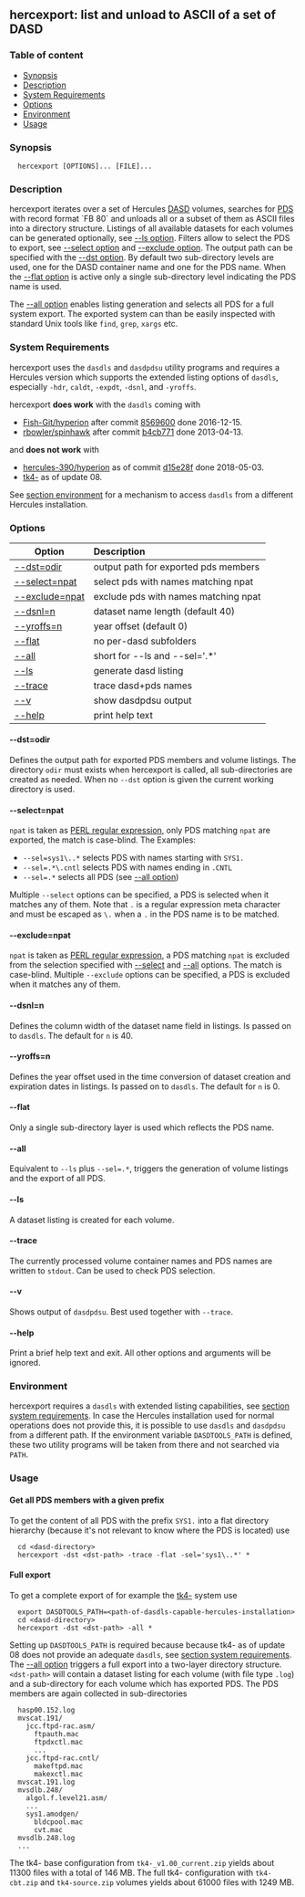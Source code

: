 ## hercexport: list and unload to ASCII of a set of DASD

### Table of content

- [Synopsis](#user-content-synopsis)
- [Description](#user-content-description)
- [System Requirements](#user-content-sysreq)
- [Options](#user-content-options)
- [Environment](#user-content-env)
- [Usage](#user-content-usage)

### <a id="synopsis">Synopsis</a>
```
  hercexport [OPTIONS]... [FILE]...
```

### <a id="description">Description</a>
hercexport iterates over a set of Hercules
[DASD](https://en.wikipedia.org/wiki/Direct-access_storage_device)
volumes, searches for
[PDS](https://en.wikipedia.org/wiki/Data_set_(IBM_mainframe)#Partitioned_data_sets)
with record format `FB 80` and unloads all or a subset of them as ASCII
files into a directory structure. Listings of all available datasets for each
volumes can be generated optionally, see [--ls option](#user-content-opt-ls).
Filters allow to select the PDS to export, see
[--select option](#user-content-opt-select) and
[--exclude option](#user-content-opt-exclude).
The output path can be specified with the
[--dst option](#user-content-opt-dst). By default two sub-directory levels
are used, one for the DASD container name and one for the PDS name.
When the [--flat option](#user-content-opt-flat) is active only a single
sub-directory level indicating the PDS name is used.

The [--all option](#user-content-opt-all) enables listing generation and
selects all PDS for a full system export. The exported system can than be
easily inspected with standard Unix tools like `find`, `grep`, `xargs` etc.

### <a id="sysreq">System Requirements</a>
hercexport uses the `dasdls` and `dasdpdsu` utility programs and requires
a Hercules version which supports the extended listing options of `dasdls`,
especially `-hdr`, `caldt`, `-expdt`, `-dsnl`, and `-yroffs`.

hercexport **does work** with the `dasdls` coming with
- [Fish-Git/hyperion](https://github.com/fish-git/hyperion) after commit
  [8569600](https://github.com/Fish-Git/hyperion/commit/8569600)
  done 2016-12-15.
- [rbowler/spinhawk](https://github.com/rbowler/spinhawk) after commit
  [b4cb771](https://github.com/rbowler/spinhawk/commit/b4cb771)
  done 2013-04-13.

and **does not work** with
- [hercules-390/hyperion](https://github.com/hercules-390/hyperion) as of commit
  [d15e28f](https://github.com/hercules-390/hyperion/commit/d15e28f)
  done 2018-05-03.
- [tk4-](http://wotho.ethz.ch/tk4-/) as of update 08.

See [section environment](#user-content-env) for a mechanism to access `dasdls`
from a different Hercules installation.

### <a id="options">Options</a>

| Option | Description |
| ------ | :---------- |
| [--dst=odir](#user-content-opt-dst)  | output path for exported pds members |
| [--select=npat](#user-content-opt-select) | select pds with names matching npat |
| [--exclude=npat](#user-content-opt-exclude) | exclude pds with names matching npat |
| [--dsnl=n](#user-content-opt-dsnl)   | dataset name length (default 40) |
| [--yroffs=n](#user-content-opt-yroffs)  | year offset (default 0) |
| [--flat](#user-content-opt-flat)     | no per-dasd subfolders |
| [--all](#user-content-opt-all)       | short for --ls and --sel='.*' |
| [--ls](#user-content-opt-ls)         | generate dasd listing |
| [--trace](#user-content-opt-trace)   | trace dasd+pds names |
| [--v](#user-content-opt-v)           | show dasdpdsu output |
| [--help](#user-content-opt-help)     | print help text |

#### <a id="opt-dst">--dst=odir</a>
Defines the output path for exported PDS members and volume listings.
The directory `odir` must exists when hercexport is called, all
sub-directories are created as needed. When no `--dst` option is
given the current working directory is used.

#### <a id="opt-select">--select=npat</a>
`npat` is taken as
[PERL regular expression](https://perldoc.perl.org/perlre.html),
only PDS matching `npat` are exported, the match is case-blind. The 
Examples:
- `--sel=sys1\..*` selects PDS with names starting with `SYS1.`
- `--sel=.*\.cntl` selects PDS with names ending in `.CNTL`
- `--sel=.*` selects all PDS (see [--all option](#user-content-opt-all))

Multiple `--select` options can be specified, a PDS is selected when it
matches any of them. Note that `.` is a regular expression meta character
and must be escaped as `\.` when a `.` in the PDS name is to be matched.

#### <a id="opt-exclude">--exclude=npat</a>
`npat` is taken as
[PERL regular expression](https://perldoc.perl.org/perlre.html),
a PDS matching `npat` is excluded from the selection specified with
[--select](#user-content-opt-select) and [--all](#user-content-opt-all)
options. The match is case-blind.
Multiple `--exclude` options can be specified, a PDS is excluded when it
matches any of them.

#### <a id="opt-dsnl">--dsnl=n</a>
Defines the column width of the dataset name field in listings.
Is passed on to `dasdls`. The default for `n` is 40.

#### <a id="opt-yroffs">--yroffs=n</a>
Defines the year offset used in the time conversion of dataset
creation and expiration dates in listings.
Is passed on to `dasdls`. The default for `n` is 0.

#### <a id="opt-flat">--flat</a>
Only a single sub-directory layer is used which reflects the PDS name.

#### <a id="opt-all">--all</a>
Equivalent to `--ls` plus `--sel=.*`, triggers the generation of
volume listings and the export of all PDS.

#### <a id="opt-ls">--ls</a>
A dataset listing is created for each volume.

#### <a id="opt-trace">--trace</a>
The currently processed volume container names and PDS names are written
to `stdout`. Can be used to check PDS selection.

#### <a id="opt-v">--v</a>
Shows output of `dasdpdsu`. Best used together with `--trace`.

#### <a id="opt-help">--help</a>
Print a brief help text and exit.
All other options and arguments will be ignored.

### <a id="env">Environment</a>
hercexport requires a `dasdls` with extended listing capabilities, see
[section system requirements](#user-content-sysreq). In case the
Hercules installation used for normal operations does not provide this,
it is possible to use `dasdls` and `dasdpdsu` from a different path.
If the environment variable `DASDTOOLS_PATH` is defined, these two utility
programs will be taken from there and not searched via `PATH`.

### <a id="usage">Usage</a>

#### Get all PDS members with a given prefix
To get the content of all PDS with the prefix `SYS1.` into a flat
directory hierarchy (because it's not relevant to know where the
PDS is located) use
```
  cd <dasd-directory>
  hercexport -dst <dst-path> -trace -flat -sel='sys1\..*' *
```

#### Full export
To get a complete export of for example the [tk4-](http://wotho.ethz.ch/tk4-/)
system use
```
  export DASDTOOLS_PATH=<path-of-dasdls-capable-hercules-installation>
  cd <dasd-directory>
  hercexport -dst <dst-path> -all *
```
Setting up `DASDTOOLS_PATH` is required because because tk4- as of update 08
does not provide an adequate `dasdls`, see
[section system requirements](#user-content-sysreq).
The [--all option](#user-content-opt-all) triggers a full export into a
two-layer directory structure. `<dst-path>` will contain a dataset
listing for each volume (with file type `.log`) and a sub-directory
for each volume which has exported PDS. The PDS members are again
collected in sub-directories
```
  hasp00.152.log
  mvscat.191/
    jcc.ftpd-rac.asm/
      ftpauth.mac
      ftpdxctl.mac
      ...
    jcc.ftpd-rac.cntl/
      makeftpd.mac
      makexctl.mac
  mvscat.191.log
  mvsdlb.248/
    algol.f.level21.asm/
    ...
    sys1.amodgen/
      bldcpool.mac
      cvt.mac
  mvsdlb.248.log
  ...
```

The tk4- base configuration from `tk4-_v1.00_current.zip` yields about 11300
files with a total of 146 MB. The full tk4- configuration with `tk4-cbt.zip`
and `tk4-source.zip` volumes yields about 61000 files with 1249 MB.
